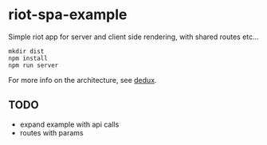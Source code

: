 # riot-spa-example

Simple riot app for server and client side rendering, with shared routes etc...

    mkdir dist
    npm install
    npm run server

For more info on the architecture, see [dedux](https://github.com/jsannerstedt/dedux).

## TODO
- expand example with api calls
- routes with params
